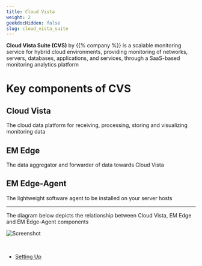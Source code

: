 ```yaml
---
title: Cloud Vista
weight: 2
geekdocHidden: false
slug: cloud_vista_suite
---
```

**Cloud Vista Suite (CVS)** by {{% company %}} is a scalable monitoring service for hybrid cloud environments, providing monitoring of networks, servers, databases, applications, and services, through a SaaS-based monitoring analytics platform

# Key components of CVS
## Cloud Vista

  The cloud data platform for receiving, processing, storing and visualizing monitoring data

## EM Edge

  The data aggregator and forwarder of data towards Cloud Vista

## EM Edge-Agent

  The lightweight software agent to be installed on your server hosts



---
The diagram below depicts the relationship between Cloud Vista, EM Edge and EM Edge-Agent components


![Screenshot](/overview/images/cvsflow.png)

&nbsp;

* <a href="/overview/cloud_vista_suite/setting-up">Setting Up</a>
